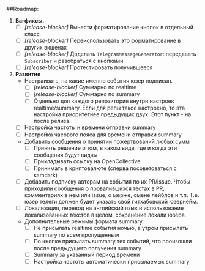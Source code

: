 ##Roadmap:

1. **Багфиксы.**
   - [ ] *[release-blocker]* Вынести форматирование кнопок в отдельный класс
   - [ ] *[release-blocker]* Переиспользовать это форматирование в других экшенах
   - [ ] *[release-blocker]* Доделать `TelegramMessageGenerator`: передавать `Subscriber` и разобраться с кнопками
   - [ ] *[release-blocker]* Протестировать получившееся
2. **Развитие**
   - Настраивать, на какие именно события юзер подписан.
     - [ ] *[release-blocker]* Суммарно по realtime
     - [ ] *[release-blocker]* Суммарно по summary
     - [ ] Отдельно для каждого репозитория внутри настроек realtime/summary. Если для репы такое настроено, то эта настройка приоритетнее предыдущих двух. Этот пункт - на после релиза.
   - [ ] Настройка частоты и времени отправки summary
   - [ ] Настройка часового пояса для времени отправки summary
   - Добавить сообщения о принятии пожертвований любых сумм
     - [ ] Принять решение о том, в каком виде, где и когда эти сообщения будут видны 
     - [ ] Прикладывать ссылку на OpenCollective
     - [ ] Принимать в криптовалюте (сперва посоветоваться с samdark)
   - [ ] Добавить подписку авторам на события по их PR/Issue. Чтобы приходили сообщения о провалившихся тестах в PR, комментариях в нем или issue, о мерже, смене лейблов и т.п. Т.е. юзер телеги должен будет указать свой гитхабовский юзернейм.
   - [ ] Локализация, перевод на английский язык и использование локализованных текстов в целом, сохранение локали юзера.
   - Дополнительные режимы формата summary
     - [ ] Не присылать realtime события ночью, а утром присылать summary по всем пропущенным
     - [ ] По кнопке присылать summary тех событий, что произошли после предыдущего получения summary
     - [ ] Summary за указанный период времени
     - [ ] Настройка частоты автоматически присылаемых summary
